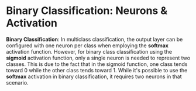 # Binary Classification: Neurons & Activation

**Binary Classification**: In multiclass classification, the output layer can be configured with one neuron per class when employing the **softmax** activation function. However, for binary class classification using the **sigmoid** activation function, only a single neuron is needed to represent two classes. This is due to the fact that in the sigmoid function, one class tends toward 0 while the other class tends toward 1. While it's possible to use the **softmax** activation in binary classification, it requires two neurons in that scenario.